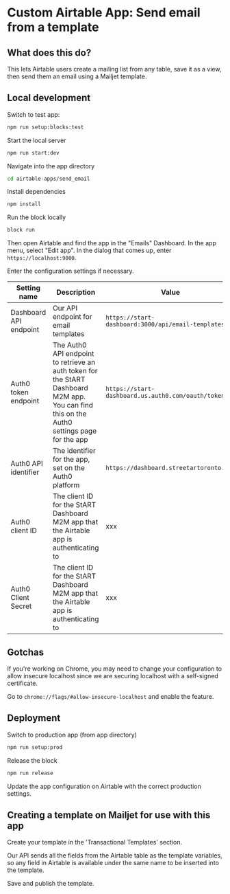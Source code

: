 # Custom Airtable App: Send email from a template

## What does this do?

This lets Airtable users create a mailing list from any table, save it as a view, then send them an email using a Mailjet template.

## Local development

Switch to test app:
```bash
npm run setup:blocks:test
```
Start the local server
```bash
npm run start:dev
```
Navigate into the app directory
```bash
cd airtable-apps/send_email
```
Install dependencies
```bash
npm install
```
Run the block locally
```bash
block run
```

Then open Airtable and find the app in the "Emails" Dashboard. In the app menu, select "Edit app".
In the dialog that comes up, enter `https://localhost:9000`.

Enter the configuration settings if necessary.

Setting name | Description | Value
--- | --- | ---
Dashboard API endpoint | Our API endpoint for email templates | `https://start-dashboard:3000/api/email-templates`
Auth0 token endpoint | The Auth0 API endpoint to retrieve an auth token for the StART Dashboard M2M app. You can find this on the Auth0 settings page for the app | `https://start-dashboard.us.auth0.com/oauth/token`
Auth0 API identifier | The identifier for the app, set on the Auth0 platform | `https://dashboard.streetartoronto.ca/`
Auth0 client ID | The client ID for the StART Dashboard M2M app that the Airtable app is authenticating to | xxx
Auth0 Client Secret | The client ID for the StART Dashboard M2M app that the Airtable app is authenticating to | xxx

## Gotchas

If you're working on Chrome, you may need to change your configuration to allow insecure localhost since we are securing localhost with a self-signed certificate.

Go to `chrome://flags/#allow-insecure-localhost` and enable the feature.


## Deployment

Switch to production app (from app directory)
```bash
npm run setup:prod
```
Release the block
```bash
npm run release
```
Update the app configuration on Airtable with the correct production settings.

## Creating a template on Mailjet for use with this app

Create your template in the 'Transactional Templates' section.

Our API sends all the fields from the Airtable table as the template variables, so any field in Airtable is available under the same name to be inserted into the template.

Save and publish the template.

